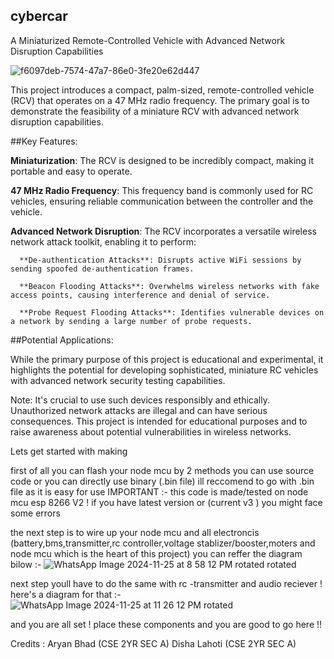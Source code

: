 ## cybercar
A Miniaturized Remote-Controlled Vehicle with Advanced Network Disruption Capabilities

![f6097deb-7574-47a7-86e0-3fe20e62d447](https://github.com/user-attachments/assets/e27b418e-7172-408d-a840-6c0d0660f3fe)


This project introduces a compact, palm-sized, remote-controlled vehicle (RCV) that operates on a 47 MHz radio frequency. The primary goal is to demonstrate the feasibility of a miniature RCV with advanced network disruption capabilities.

##Key Features:

  **Miniaturization**: The RCV is designed to be incredibly compact, making it portable and easy to operate.
  
  **47 MHz Radio Frequency**: This frequency band is commonly used for RC vehicles, ensuring reliable communication between the controller and the vehicle.
  
 **Advanced Network Disruption**: The RCV incorporates a versatile wireless network attack toolkit, enabling it to perform:
      
      **De-authentication Attacks**: Disrupts active WiFi sessions by sending spoofed de-authentication frames.
      
      **Beacon Flooding Attacks**: Overwhelms wireless networks with fake access points, causing interference and denial of service.
      
      **Probe Request Flooding Attacks**: Identifies vulnerable devices on a network by sending a large number of probe requests.
      
##Potential Applications:

While the primary purpose of this project is educational and experimental, it highlights the potential for developing sophisticated, miniature RC vehicles with advanced network security testing capabilities.

Note: It's crucial to use such devices responsibly and ethically. Unauthorized network attacks are illegal and can have serious consequences. This project is intended for educational purposes and to raise awareness about potential vulnerabilities in wireless networks.


Lets get started with making 


first of all you can flash your node mcu by 2 methods 
you can use source code or you can directly use binary (.bin file)
ill reccomend to go with .bin file as it is easy for use 
IMPORTANT :- this code is made/tested on node mcu esp 8266 V2 ! if you have latest version or (current v3 ) you might face some errors 



the next step is to wire up your node mcu and all electroncis (battery,bms,transmitter,rc controller,voltage stablizer/booster,moters and node mcu which is the heart of this project)
you can reffer the diagram bilow :-
![WhatsApp Image 2024-11-25 at 8 58 12 PM rotated rotated](https://github.com/user-attachments/assets/53d1fb12-6caa-4b86-832b-fbb7fd3e20a8)



next step youll have to do the same with rc -transmitter and audio reciever !
here's a diagram for that :-
![WhatsApp Image 2024-11-25 at 11 26 12 PM rotated](https://github.com/user-attachments/assets/001325f7-5096-48da-a29c-3b2a98735f2c)


and you are all set ! 
place these components and you are good to go here !!













Credits :
Aryan Bhad (CSE 2YR SEC A)
Disha Lahoti (CSE 2YR SEC A)
